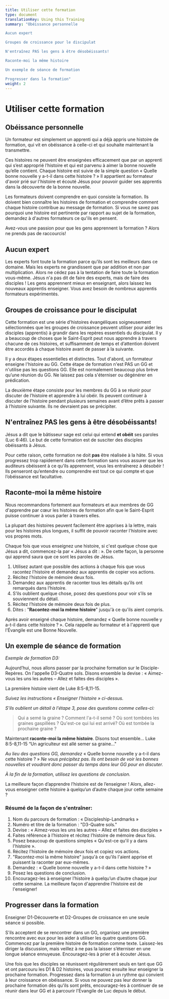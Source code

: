 ```yaml
---
title: Utiliser cette formation
type: document
translationKey: Using this Training
summary: "Obéissance personnelle	

Aucun expert	

Groupes de croissance pour le discipulat	

N'entraînez PAS les gens à être désobéissants!	

Raconte-moi la même histoire	

Un exemple de séance de formation	

Progresser dans la formation"
weight: 2
---
```

# Utiliser cette formation

## Obéissance personnelle

Un formateur est simplement un apprenti qui a déjà appris une histoire de formation, qui vit en obéissance à celle-ci et qui souhaite maintenant la transmettre.

Ces histoires ne peuvent être enseignées efficacement que par un apprenti qui s’est approprié l’histoire et qui est parvenu à aimer la bonne nouvelle qu’elle contient. Chaque histoire est suivie de la simple question « Quelle bonne nouvelle y a-t-il dans cette histoire ? » Il appartient au formateur d'avoir prié sur l'histoire et écouté Jésus pour pouvoir guider ses apprentis dans la découverte de la bonne nouvelle.

Les formateurs doivent comprendre en quoi consiste la formation. Ils doivent bien connaître les histoires de formation et comprendre comment chaque histoire contribue au message de formation. Si vous ne savez pas pourquoi une histoire est pertinente par rapport au sujet de la formation, demandez à d'autres formateurs ce qu'ils en pensent.

Avez-vous une passion pour que les gens apprennent la formation ? Alors ne prends pas de raccourcis!

## Aucun expert

Les experts font toute la formation parce qu’ils sont les meilleurs dans ce domaine. Mais les experts ne grandissent que par addition et non par multiplication. Alors ne cédez pas à la tentation de faire toute la formation vous-même. Jésus n'a pas dit de faire des experts, mais de faire des disciples ! Les gens apprennent mieux en enseignant, alors laissez les nouveaux apprentis enseigner. Vous avez besoin de nombreux apprentis formateurs expérimentés.

## Groupes de croissance pour le discipulat

Cette formation est une série d'histoires évangéliques soigneusement sélectionnées que les groupes de croissance peuvent utiliser pour aider les disciples (apprentis) à grandir dans les repères essentiels du discipulat. Il y a beaucoup de choses que le Saint-Esprit peut nous apprendre à travers chacune de ces histoires, et suffisamment de temps et d’attention doivent être accordés à chaque histoire avant de passer à la suivante.

Il y a deux étapes essentielles et distinctes. Tout d'abord, un formateur enseigne l'histoire au GG. Cette étape de formation n'est PAS un GG et n'utilise pas les questions GG. Elle est normalement beaucoup plus brève qu’une réunion du GG. Ne laissez pas cela s'éterniser ou dégénérer en prédication.

La deuxième étape consiste pour les membres du GG à se réunir pour discuter de l’histoire et apprendre à lui obéir. Ils peuvent continuer à discuter de l’histoire pendant plusieurs semaines avant d’être prêts à passer à l’histoire suivante. Ils ne devraient pas se précipiter.

## N'entraînez PAS les gens à être désobéissants!

Jésus a dit que le bâtisseur sage est celui qui entend **et obéit** ses paroles (Luc 6:46). Le but de cette formation est de susciter des disciples obéissants à Jésus.

Pour cette raison, cette formation ne doit **pas** être réalisée à la hâte. Si vous progressez trop rapidement dans cette formation sans vous assurer que les auditeurs obéissent à ce qu’ils apprennent, vous les entraînerez à désobéir ! Ils penseront qu’entendre ou comprendre est tout ce qui compte et que l’obéissance est facultative.

## Raconte-moi la même histoire

Nous recommandons fortement aux formateurs et aux membres de GG d'apprendre par cœur les histoires de formation afin que le Saint-Esprit puisse continuer à vous parler à travers elles.

La plupart des histoires peuvent facilement être apprises à la lettre, mais pour les histoires plus longues, il suffit de pouvoir raconter l'histoire avec vos propres mots.

Chaque fois que vous enseignez une histoire, si c'est quelque chose que Jésus a dit, commencez-la par « Jésus a dit : ». De cette façon, la personne qui apprend saura que ce sont les paroles de Jésus.

1.  Utilisez autant que possible des actions à chaque fois que vous racontez l’histoire et demandez aux apprentis de copier vos actions.
2.  Récitez l’histoire de mémoire deux fois.
3.  Demandez aux apprentis de raconter tous les détails qu’ils ont remarqués dans l’histoire.
4.  S’ils oublient quelque chose, posez des questions pour voir s’ils se souviennent du détail.
5.  Récitez l’histoire de mémoire deux fois de plus.
6.  Dites : "**Racontez-moi la même histoire**" jusqu'à ce qu'ils aient compris.

Après avoir enseigné chaque histoire, demandez « Quelle bonne nouvelle y a-t-il dans cette histoire ? ». Cela rappelle au formateur et à l'apprenti que l'Évangile est une Bonne Nouvelle.

## Un exemple de séance de formation

*Exemple de formation D3:*

Aujourd’hui, nous allons passer par la prochaine formation sur le Disciple-Repères. On l'appelle D3-Quatre sols. Disons ensemble la devise : « Aimez-vous les uns les autres – Allez et faites des disciples ».

La première histoire vient de Luke 8:5-8,11-15.

*Suivez les instructions « Enseigner l'histoire » ci-dessus.*

*S'ils oublient un détail à l'étape 3, pose des questions comme celles-ci:*

>   Qui a semé la graine ? Comment l'a-t-il semé ? Où sont tombées les graines gaspillées ? Qu'est-ce qui lui est arrivé? Où est tombée la prochaine graine ?

Maintenant **raconte-moi la même histoire**. Disons tout ensemble... Luke 8:5-8,11-15 “Un agriculteur est allé semer sa graine..."

*Au lieu des questions GG, demandez* « Quelle bonne nouvelle y a-t-il dans cette histoire ? » *Ne vous précipitez pas. Ils ont besoin de voir les bonnes nouvelles et voudront donc passer du temps dans leur GG pour en discuter.*

*À la fin de la formation, utilisez les questions de conclusion.*

La meilleure façon d’apprendre l’histoire est de l’enseigner ! Alors, allez-vous enseigner cette histoire à quelqu’un d’autre chaque jour cette semaine ?

### Résumé de la façon de s'entraîner:

1.  Nom du parcours de formation : « Discipleship-Landmarks »
2.  Numéro et titre de la formation : "D3-Quatre sols."
3.  Devise : « Aimez-vous les uns les autres – Allez et faites des disciples »
4.  Faites référence à l’histoire et récitez l’histoire de mémoire deux fois.
5.  Posez beaucoup de questions simples « Qu'est-ce qu'il y a dans l'histoire ».
6.  Récitez l'histoire de mémoire deux fois et copiez vos actions.
7.  "Racontez-moi la même histoire" jusqu'à ce qu'ils l'aient apprise et puissent la raconter par eux-mêmes.
8.  Demandez : « Quelle bonne nouvelle y a-t-il dans cette histoire ? »
9.  Posez les questions de conclusion.
10. Encouragez-les à enseigner l’histoire à quelqu’un d’autre chaque jour cette semaine. La meilleure façon d'apprendre l'histoire est de l'enseigner!

## Progresser dans la formation

Enseigner D1-Découverte et D2-Groupes de croissance en une seule séance si possible.

S'ils acceptent de se rencontrer dans un GG, organisez une première rencontre avec eux pour les aider à utiliser les quatre questions GG. Commencez par la première histoire de formation comme texte. Laissez-les diriger la discussion, mais veillez à ne pas la laisser s’éterniser en une longue séance ennuyeuse. Encouragez-les à prier et à écouter Jésus.

Une fois que les disciples se réunissent régulièrement seuls en tant que GG et ont parcouru les D1 & D2 histoires, vous pourrez ensuite leur enseigner la prochaine formation. Progressez dans la formation à un rythme qui convient à leur croissance en obéissance. Si vous ne pouvez pas leur donner la prochaine formation dès qu'ils sont prêts, encouragez-les à continuer de se réunir dans leur GG et à parcourir l'Évangile de Luc depuis le début.

